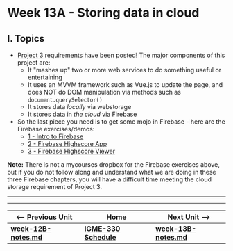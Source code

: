 # Week 13A - Storing data in cloud

## I. Topics
- [Project 3](../projects/project-3.md) requirements have been posted! The major components of this project are:
  - It "mashes up" two or more web services to do something useful or entertaining
  - It uses an MVVM framework such as Vue.js to update the page, and does NOT do DOM manipulation via methods such as `document.querySelector()`
  - It stores data *locally* via webstorage
  - It stores data in *the cloud* via Firebase
- So the last piece you need is to get some mojo in Firebase - here are the Firebase exercises/demos:
  - [1 - Intro to Firebase](https://github.com/tonethar/IGME-330-Master/blob/master/notes/firebase-1.md)
  - [2 - Firebase Highscore App](https://github.com/tonethar/IGME-330-Master/blob/master/notes/firebase-2.md)
  - [3 - Firebase Highscore Viewer](https://github.com/tonethar/IGME-330-Master/blob/master/notes/firebase-3.md)
  
**Note:** There is not a mycourses dropbox for the Firebase exercises above, but if you do not follow along and understand what we are doing in these three Firebase chapters, you will have a difficult time meeting the cloud storage requirement of Project 3. 



<hr><hr>

| <-- Previous Unit | Home | Next Unit -->
| --- | --- | --- 
| [**week-12B-notes.md**](week-12B-notes.md)     |  [**IGME-330 Schedule**](../schedule.md) | [**week-13B-notes.md**](week-13B-notes.md)
